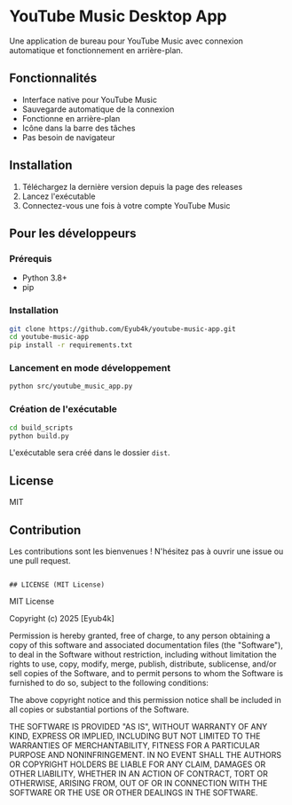 # YouTube Music Desktop App

Une application de bureau pour YouTube Music avec connexion automatique et fonctionnement en arrière-plan.

## Fonctionnalités

- Interface native pour YouTube Music
- Sauvegarde automatique de la connexion
- Fonctionne en arrière-plan
- Icône dans la barre des tâches
- Pas besoin de navigateur

## Installation

1. Téléchargez la dernière version depuis la page des releases
2. Lancez l'exécutable
3. Connectez-vous une fois à votre compte YouTube Music

## Pour les développeurs

### Prérequis

- Python 3.8+
- pip

### Installation

```bash
git clone https://github.com/Eyub4k/youtube-music-app.git
cd youtube-music-app
pip install -r requirements.txt
```

### Lancement en mode développement

```bash
python src/youtube_music_app.py
```

### Création de l'exécutable

```bash
cd build_scripts
python build.py
```

L'exécutable sera créé dans le dossier `dist`.

## License

MIT

## Contribution

Les contributions sont les bienvenues ! N'hésitez pas à ouvrir une issue ou une pull request.
```

## LICENSE (MIT License)
```
MIT License

Copyright (c) 2025 [Eyub4k]

Permission is hereby granted, free of charge, to any person obtaining a copy
of this software and associated documentation files (the "Software"), to deal
in the Software without restriction, including without limitation the rights
to use, copy, modify, merge, publish, distribute, sublicense, and/or sell
copies of the Software, and to permit persons to whom the Software is
furnished to do so, subject to the following conditions:

The above copyright notice and this permission notice shall be included in all
copies or substantial portions of the Software.

THE SOFTWARE IS PROVIDED "AS IS", WITHOUT WARRANTY OF ANY KIND, EXPRESS OR
IMPLIED, INCLUDING BUT NOT LIMITED TO THE WARRANTIES OF MERCHANTABILITY,
FITNESS FOR A PARTICULAR PURPOSE AND NONINFRINGEMENT. IN NO EVENT SHALL THE
AUTHORS OR COPYRIGHT HOLDERS BE LIABLE FOR ANY CLAIM, DAMAGES OR OTHER
LIABILITY, WHETHER IN AN ACTION OF CONTRACT, TORT OR OTHERWISE, ARISING FROM,
OUT OF OR IN CONNECTION WITH THE SOFTWARE OR THE USE OR OTHER DEALINGS IN THE
SOFTWARE.
